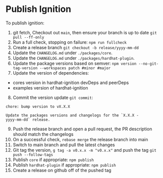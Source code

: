 # Publish Ignition

To publish ignition:

1. git fetch, Checkout out `main`, then ensure your branch is up to date `git pull --ff-only`
2. Run a full check, stopping on failure: `npm run fullcheck`
3. Create a release branch `git checkout -b release/yyyy-mm-dd`
4. Update the `CHANGELOG.md` under `./packages/core`.
5. Update the `CHANGELOG.md` under `./packages/hardhat-plugin`.
6. Update the package versions based on semver: `npm version --no-git-tag-version --workspaces patch #minor #major`
7. Update the version of dependencies:

- cores version in hardhat-ignition devDeps and peerDeps
- examples version of hardhat-ignition

8. Commit the version update `git commit`:

```
chore: bump version to vX.X.X

Update the packages versions and changelogs for the `X.X.X -
yyyy-mm-dd` release.
```

9. Push the release branch and open a pull request, the PR description should match the changelogs
10. On a successful check, `rebase merge` the release branch into main
11. Switch to main branch and pull the latest changes
12. Git tag the version, `g tag -a v0.x.x -m "v0.x.x"` and push the tag `git push --follow-tags`
13. Publish `core` if appropriate: `npm publish`
14. Publish `hardhat-plugin` if appropriate: `npm publish`
15. Create a release on github off of the pushed tag
